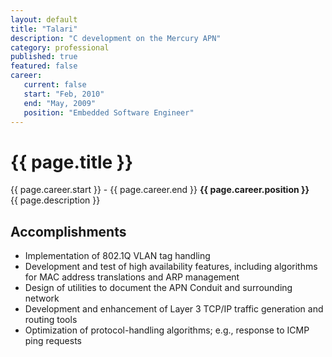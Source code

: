 ```yaml
---
layout: default
title: "Talari"
description: "C development on the Mercury APN"  
category: professional
published: true
featured: false
career:
   current: false
   start: "Feb, 2010"
   end: "May, 2009"
   position: "Embedded Software Engineer"
---
```


# {{ page.title }}
{{ page.career.start }} - {{ page.career.end }}  **{{ page.career.position }}**  
{{ page.description }}
## Accomplishments
* Implementation of 802.1Q VLAN tag handling
* Development and test of high availability features, including algorithms for MAC address translations and ARP management
* Design of utilities to document the APN Conduit and surrounding network
* Development and enhancement of Layer 3 TCP/IP traffic generation and routing tools
* Optimization of protocol-handling algorithms; e.g., response to ICMP ping requests
